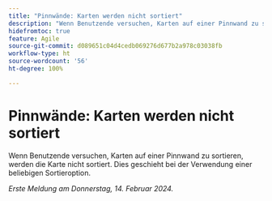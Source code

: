 ```yaml
---
title: "Pinnwände: Karten werden nicht sortiert"
description: "Wenn Benutzende versuchen, Karten auf einer Pinnwand zu sortieren, werden die Karte nicht sortiert. Dies geschieht bei der Verwendung einer beliebigen Sortieroption."
hidefromtoc: true
feature: Agile
source-git-commit: d089651c04d4cedb069276d677b2a978c03038fb
workflow-type: ht
source-wordcount: '56'
ht-degree: 100%

---
```



# Pinnwände: Karten werden nicht sortiert

Wenn Benutzende versuchen, Karten auf einer Pinnwand zu sortieren, werden die Karte nicht sortiert. Dies geschieht bei der Verwendung einer beliebigen Sortieroption.

_Erste Meldung am Donnerstag, 14. Februar 2024._
